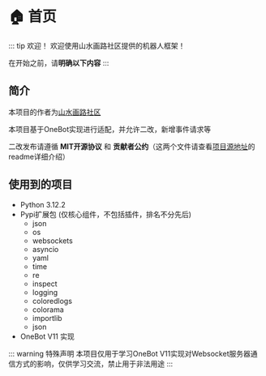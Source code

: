 # 🏠 首页

::: tip 欢迎！
欢迎使用山水画路社区提供的机器人框架！

在开始之前，请**明确以下内容**
:::

## 简介
本项目的作者为[山水画路社区](https://github.com/SPR-Community)

本项目基于OneBot实现进行适配，并允许二改，新增事件请求等

二改发布请遵循 **MIT开源协议** 和 **贡献者公约**（这两个文件请查看[项目源地址](https://github.com/SPR-Community/SPR-Robot-Public)的readme详细介绍）

## 使用到的项目
- Python 3.12.2
- Pypi扩展包 (仅核心组件，不包括插件，排名不分先后)
    - json
    - os
    - websockets
    - asyncio
    - yaml
    - time
    - re
    - inspect
    - logging
    - coloredlogs
    - colorama
    - importlib
    - json
- OneBot V11 实现

::: warning 特殊声明
本项目仅用于学习OneBot V11实现对Websocket服务器通信方式的影响，仅供学习交流，禁止用于非法用途
:::